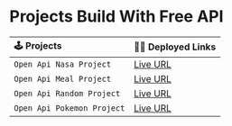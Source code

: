 # Projects Build With Free API

| 🕹️ Projects                | 🧑‍🎓 Deployed Links                                      |
| :------------------------- | :----------------------------------------------------- |
| `Open Api Nasa Project`    | [Live URL](https://open-api-demo-nasa.netlify.app/)    |
| `Open Api Meal Project`    | [Live URL](https://open-api-demo-meal.netlify.app/)    |
| `Open Api Random Project`  | [Live URL](https://open-api-demo-random.netlify.app/)  |
| `Open Api Pokemon Project` | [Live URL](https://open-api-demo-pokemon.netlify.app/) |
